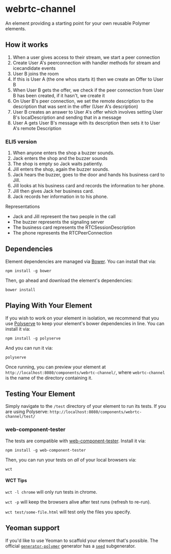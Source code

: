 # webrtc-channel

An element providing a starting point for your own reusable Polymer elements.


## How it works

1. When a user gives access to their stream, we start a peer connection
1. Create User A's peerconnection with handler methods for stream and icecandidate events
1. User B joins the room
1. If this is User A (the one whos starts it) then we create an Offer to User B
1. When User B gets the offer, we check if the peer connection from User B has been created, if it hasn't, we create it
1. On User B's peer connection, we set the remote description to the description that was sent in the offer (User A's description)
1. User B creates an answer to User A's offer which involves setting User B's localDescription and sending that in a message
1. User A gets User B's message with its description then sets it to User A's remote Description

### ELI5 version

1. When anyone enters the shop a buzzer sounds.
1. Jack enters the shop and the buzzer sounds
1. The shop is empty so Jack waits patiently.
1. Jill enters the shop, again the buzzer sounds.
1. Jack hears the buzzer, goes to the door and hands his business card to Jill.
1. Jill looks at his business card and records the information to her phone.
1. Jill then gives Jack her business card.
1. Jack records her information in to his phone.

Representations

* Jack and Jill represent the two people in the call
* The buzzer represents the signaling server
* The business card represents the RTCSessionDescription
* The phone represents the RTCPeerConnection 

## Dependencies

Element dependencies are managed via [Bower](http://bower.io/). You can
install that via:

    npm install -g bower

Then, go ahead and download the element's dependencies:

    bower install


## Playing With Your Element

If you wish to work on your element in isolation, we recommend that you use
[Polyserve](https://github.com/PolymerLabs/polyserve) to keep your element's
bower dependencies in line. You can install it via:

    npm install -g polyserve

And you can run it via:

    polyserve

Once running, you can preview your element at
`http://localhost:8080/components/webrtc-channel/`, where `webrtc-channel` is the name of the directory containing it.


## Testing Your Element

Simply navigate to the `/test` directory of your element to run its tests. If
you are using Polyserve: `http://localhost:8080/components/webrtc-channel/test/`

### web-component-tester

The tests are compatible with [web-component-tester](https://github.com/Polymer/web-component-tester).
Install it via:

    npm install -g web-component-tester

Then, you can run your tests on _all_ of your local browsers via:

    wct

#### WCT Tips

`wct -l chrome` will only run tests in chrome.

`wct -p` will keep the browsers alive after test runs (refresh to re-run).

`wct test/some-file.html` will test only the files you specify.


## Yeoman support

If you'd like to use Yeoman to scaffold your element that's possible. The official [`generator-polymer`](https://github.com/yeoman/generator-polymer) generator has a [`seed`](https://github.com/yeoman/generator-polymer#seed) subgenerator.
